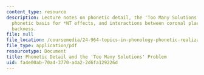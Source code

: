 ```yaml
---
content_type: resource
description: Lecture notes on phonetic detail, the 'Too Many Solutions' Problem, the
  phonetic basis for *NT effects, and interactions between coronal place and vowel
  backness.
file: null
file_location: /coursemedia/24-964-topics-in-phonology-phonetic-realization-fall-2006/fa4e00ab70a43770a4a22d6fa129226d_MIT24_964F06_lec11_solutions.pdf
file_type: application/pdf
resourcetype: Document
title: Phonetic Detail and the 'Too Many Solutions' Problem
uid: fa4e00ab-70a4-3770-a4a2-2d6fa129226d
---
```

